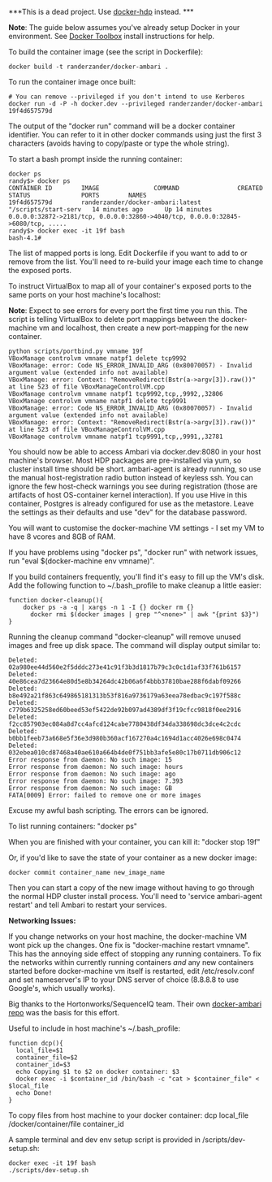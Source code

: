 ***This is a dead project. Use [docker-hdp](https://github.com/randerzander/docker-hdp) instead. ***


**Note**: The guide below assumes you've already setup Docker in your environment. See [Docker Toolbox](http://docs.docker.com/mac/started/) install instructions for help.

To build the container image (see the script in Dockerfile):
```
docker build -t randerzander/docker-ambari .
```

To run the container image once built:
```
# You can remove --privileged if you don't intend to use Kerberos
docker run -d -P -h docker.dev --privileged randerzander/docker-ambari
19f4d657579d 
```
The output of the "docker run" command will be a docker container identifier. You can refer to it in other docker commands using just the first 3 characters (avoids having to copy/paste or type the whole string).

To start a bash prompt inside the running container:
```
docker ps
randy$> docker ps
CONTAINER ID        IMAGE               COMMAND                CREATED             STATUS              PORTS        NAMES
19f4d657579d        randerzander/docker-ambari:latest        "/scripts/start-serv   14 minutes ago      Up 14 minutes       0.0.0.0:32872->2181/tcp, 0.0.0.0:32860->4040/tcp, 0.0.0.0:32845->6080/tcp, .....
randy$> docker exec -it 19f bash
bash-4.1# 
```
The list of mapped ports is long. Edit Dockerfile if you want to add to or remove from the list. You'll need to re-build your image each time to change the exposed ports.

To instruct VirtualBox to map all of your container's exposed ports to the same ports on your host machine's localhost:

**Note**:  Expect to see errors for every port the first time you run this. The script is telling VirtualBox to delete port mappings between the docker-machine vm and localhost, then create a new port-mapping for the new container.
```
python scripts/portbind.py vmname 19f
VBoxManage controlvm vmname natpf1 delete tcp9992
VBoxManage: error: Code NS_ERROR_INVALID_ARG (0x80070057) - Invalid argument value (extended info not available)
VBoxManage: error: Context: "RemoveRedirect(Bstr(a->argv[3]).raw())" at line 523 of file VBoxManageControlVM.cpp
VBoxManage controlvm vmname natpf1 tcp9992,tcp,,9992,,32806
VBoxManage controlvm vmname natpf1 delete tcp9991
VBoxManage: error: Code NS_ERROR_INVALID_ARG (0x80070057) - Invalid argument value (extended info not available)
VBoxManage: error: Context: "RemoveRedirect(Bstr(a->argv[3]).raw())" at line 523 of file VBoxManageControlVM.cpp
VBoxManage controlvm vmname natpf1 tcp9991,tcp,,9991,,32781
```

You should now be able to access Ambari via docker.dev:8080 in your host machine's browser. Most HDP packages are pre-installed via yum, so cluster install time should be short. ambari-agent is already running, so use the manual host-registration radio button instead of keyless ssh. You can ignore the few host-check warnings you see during registration (those are artifacts of host OS-container kernel interaction). If you use Hive in this container, Postgres is already configured for use as the metastore. Leave the settings as their defaults and use "dev" for the database password.

You will want to customise the docker-machine VM settings - I set my VM to have 8 vcores and 8GB of RAM.

If you have problems using "docker ps", "docker run" with network issues, run "eval $(docker-machine env vmname)".

If you build containers frequently, you'll find it's easy to fill up the VM's disk. Add the following function to ~/.bash_profile to make cleanup a little easier:
```
function docker-cleanup(){
    docker ps -a -q | xargs -n 1 -I {} docker rm {}
      docker rmi $(docker images | grep "^<none>" | awk "{print $3}")
}
```

Running the cleanup command "docker-cleanup" will remove unused images and free up disk space. The command will display output similar to:
```
Deleted: 02a980ee44d560e2f5dddc273e41c91f3b3d1817b79c3c0c1d1af33f761b6157
Deleted: 40e86cea7d23664e80d5e8b34264dc42b06a6f4bbb37810bae288f6dabf09266
Deleted: b8e492a21f863c649865181313b53f816a9736179a63eea78edbac9c197f588c
Deleted: c779b6325258ed60beed53ef5422de92b097ad4389df3f19cfcc9818f0ee2916
Deleted: f2cc857903ec084a8d7cc4afcd124cabe7780438df34da338698dc3dce4c2cdc
Deleted: b0bb1feeb73a668e5f36e3d980b360acf167270a4c1694d1acc4026e698c0474
Deleted: 032ebea010cd87468a40ae610a664b4de0f751bb3afe5e80c17b0711db906c12
Error response from daemon: No such image: 15
Error response from daemon: No such image: hours
Error response from daemon: No such image: ago
Error response from daemon: No such image: 7.393
Error response from daemon: No such image: GB
FATA[0009] Error: failed to remove one or more images 
```
Excuse my awful bash scripting. The errors can be ignored.

To list running containers: "docker ps"

When you are finished with your container, you can kill it: "docker stop 19f"

Or, if you'd like to save the state of your container as a new docker image:
```
docker commit container_name new_image_name
```

Then you can start a copy of the new image without having to go through the normal HDP cluster install process. You'll need to 'service ambari-agent restart' and tell Ambari to restart your services.

**Networking Issues:**

If you change networks on your host machine, the docker-machine VM wont pick up the changes. One fix is "docker-machine restart vmname". This has the annoying side effect of stopping any running containers. To fix the networks within currently running containers *and* any new containers started before docker-machine vm itself is restarted, edit /etc/resolv.conf and set nameserver's IP to your DNS server of choice (8.8.8.8 to use Google's, which usually works).

Big thanks to the Hortonworks/SequenceIQ team. Their own [docker-ambari repo](https://github.com/sequenceiq/docker-ambari) was the basis for this effort.

Useful to include in host machine's ~/.bash_profile:
```
function dcp(){
  local_file=$1
  container_file=$2
  container_id=$3
  echo Copying $1 to $2 on docker container: $3
  docker exec -i $container_id /bin/bash -c "cat > $container_file" < $local_file
  echo Done!
}
```
To copy files from host machine to your docker container: dcp local_file /docker/container/file container_id

A sample terminal and dev env setup script is provided in /scripts/dev-setup.sh:
```
docker exec -it 19f bash
./scripts/dev-setup.sh
```
